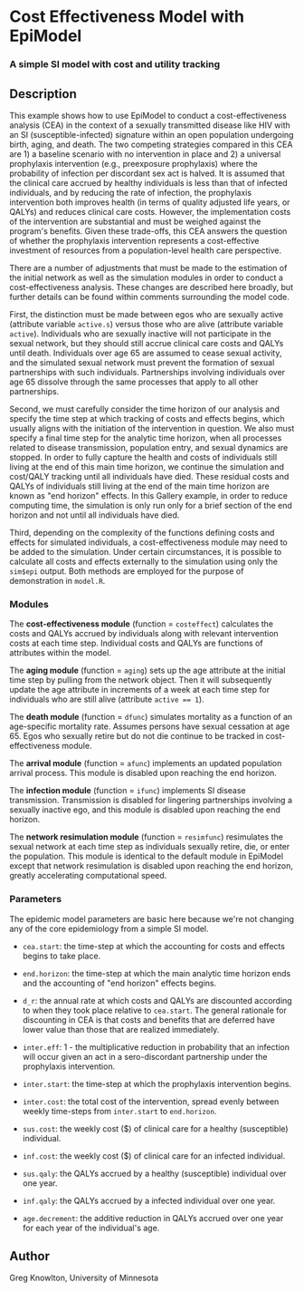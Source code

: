 # Cost Effectiveness Model with EpiModel
### A simple SI model with cost and utility tracking

## Description
This example shows how to use EpiModel to conduct a cost-effectiveness analysis (CEA) in the context of a sexually transmitted disease like HIV with an SI (susceptible-infected) signature within an open population undergoing birth, aging, and death. The two competing strategies compared in this CEA are 1) a baseline scenario with no intervention in place and 2) a universal prophylaxis intervention (e.g., preexposure prophylaxis) where the probability of infection per discordant sex act is halved. It is assumed that the clinical care accrued by healthy individuals is less than that of infected individuals, and by reducing the rate of infection, the prophylaxis intervention both improves health (in terms of quality adjusted life years, or QALYs) and reduces clinical care costs. However, the implementation costs of the intervention are substantial and must be weighed against the program's benefits. Given these trade-offs, this CEA answers the question of whether the prophylaxis intervention represents a cost-effective investment of resources from a population-level health care perspective.

There are a number of adjustments that must be made to the estimation of the initial network as well as the simulation modules in order to conduct a cost-effectiveness analysis. These changes are described here broadly, but further details can be found within comments surrounding the model code.

First, the distinction must be made between egos who are sexually active (attribute variable `active.s`) versus those who are alive (attribute variable `active`). Individuals who are sexually inactive will not participate in the sexual network, but they should still accrue clinical care costs and QALYs until death. Individuals over age 65 are assumed to cease sexual activity, and the simulated sexual network must prevent the formation of sexual partnerships with such individuals. Partnerships involving individuals over age 65 dissolve through the same processes that apply to all other partnerships.

Second, we must carefully consider the time horizon of our analysis and specify the time step at which tracking of costs and effects begins, which usually aligns with the initiation of the intervention in question. We also must specify a final time step for the analytic time horizon, when all processes related to disease transmission, population entry, and sexual dynamics are stopped. In order to fully capture the health and costs of individuals still living at the end of this main time horizon, we continue the simulation and cost/QALY tracking until all individuals have died. These residual costs and QALYs of individuals still living at the end of the main time horizon are known as "end horizon" effects. In this Gallery example, in order to reduce computing time, the simulation is only run only for a brief section of the end horizon and not until all individuals have died.

Third, depending on the complexity of the functions defining costs and effects for simulated individuals, a cost-effectiveness module may need to be added to the simulation. Under certain circumstances, it is possible to calculate all costs and effects externally to the simulation using only the `sim$epi` output. Both methods are employed for the purpose of demonstration in `model.R`.

### Modules
The **cost-effectiveness module** (function = `costeffect`) calculates the costs and QALYs accrued by individuals along with relevant intervention costs at each time step. Individual costs and QALYs are functions of attributes within the model.

The **aging module** (function = `aging`) sets up the age attribute at the initial time step by pulling from the network object. Then it will subsequently update the age attribute in increments of a week at each time step for individuals who are still alive (attribute `active == 1`).

The **death module** (function = `dfunc`)  simulates mortality as a function of an age-specific mortality rate. Assumes persons have sexual cessation at age 65. Egos who sexually retire but do not die continue to be tracked in cost-effectiveness module.

The **arrival module** (function = `afunc`) implements an updated population arrival process. This module is disabled upon reaching the end horizon.

The **infection module** (function = `ifunc`) implements SI disease transmission. Transmission is disabled for lingering partnerships involving a sexually inactive ego, and this module is disabled upon reaching the end horizon.

The **network resimulation module** (function = `resimfunc`) resimulates the sexual network at each time step as individuals sexually retire, die, or enter the population. This module is identical to the default module in EpiModel except that network resimulation is disabled upon reaching the end horizon, greatly accelerating computational speed.

### Parameters
The epidemic model parameters are basic here because we're not changing any of the core epidemiology from a simple SI model.

* `cea.start`: the time-step at which the accounting for costs and effects begins to take place.

* `end.horizon`: the time-step at which the main analytic time horizon ends and the accounting of "end horizon" effects begins.

* `d_r`: the annual rate at which costs and QALYs are discounted according to when they took place relative to `cea.start`. The general rationale for discounting in CEA is that costs and benefits that are deferred have lower value than those that are realized immediately. 

* `inter.eff`: 1 - the multiplicative reduction in probability that an infection will occur given an act in a sero-discordant partnership under the prophylaxis intervention. 

* `inter.start`: the time-step at which the prophylaxis intervention begins.

* `inter.cost`: the total cost of the intervention, spread evenly between weekly time-steps from `inter.start` to `end.horizon`.

* `sus.cost`: the weekly cost ($) of clinical care for a healthy (susceptible) individual.

* `inf.cost`: the weekly cost ($) of clinical care for an infected individual.

* `sus.qaly`: the QALYs accrued by a healthy (susceptible) individual over one year.

* `inf.qaly`: the QALYs accrued by a infected individual over one year.

* `age.decrement`: the additive reduction in QALYs accrued over one year for each year of the individual's age.

## Author
Greg Knowlton, University of Minnesota
